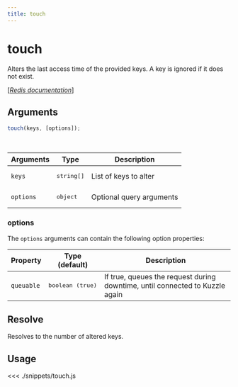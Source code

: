 ```yaml
---
title: touch
---
```


# touch

Alters the last access time of the provided keys. A key is ignored if it does not exist.

[[_Redis documentation_]](https://redis.io/commands/touch)

## Arguments

```js
touch(keys, [options]);
```

<br/>

| Arguments | Type                | Description              |
| --------- | ------------------- | ------------------------ |
| `keys`    | <pre>string[]</pre> | List of keys to alter    |
| `options` | <pre>object</pre>   | Optional query arguments |

### options

The `options` arguments can contain the following option properties:

| Property   | Type (default)            | Description                                                                  |
| ---------- | ------------------------- | ---------------------------------------------------------------------------- |
| `queuable` | <pre>boolean (true)</pre> | If true, queues the request during downtime, until connected to Kuzzle again |

## Resolve

Resolves to the number of altered keys.

## Usage

<<< ./snippets/touch.js
